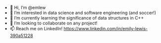 - 👋 Hi, I’m @emlew
- 👀 I’m interested in data science and software engineering (and soccer!)
- 🌱 I’m currently learning the significance of data structures in C++
- 💞️ I’m looking to collaborate on any project!
- 📫 Reach me on LinkedIn! https://www.linkedin.com/in/emily-lewis-390a51228

<!---
emlew/emlew is a ✨ special ✨ repository because its `README.md` (this file) appears on your GitHub profile.
You can click the Preview link to take a look at your changes.
--->
